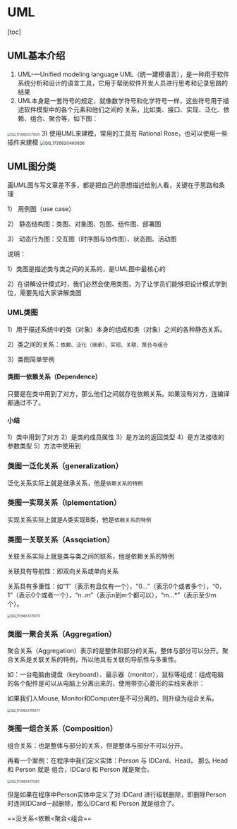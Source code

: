 # UML

[toc]

## UML基本介绍

1) UML-—Unified modeling language UML（统一建模语言），是一种用于软件系统分析和设计的语言工具，它用于帮助软件开发人员进行思考和记录思路的结果
1) UML本身是一套符号的规定，就像数学符号和化学符号一样，这些符号用于描述软件模型中的各个元素和他们之间的
关系，比如类、接口、实现、泛化、依赖、组合、聚合等，如下图：
<img src="/Users/yannlau/Documents/JavaSet/Java韩顺平/高阶专题/设计模式专题/尚硅谷Java设计模式（图解+框架源码剖析）-HSP/assets/QQ_1726620271045.png" alt="QQ_1726620271045" style="zoom:50%;" />
3) 使用UML来建模，常用的工具有 Rational Rose，也可以使用一些插件来建模

<img src="/Users/yannlau/Documents/JavaSet/Java韩顺平/高阶专题/设计模式专题/尚硅谷Java设计模式（图解+框架源码剖析）-HSP/assets/QQ_1726620463836.png" alt="QQ_1726620463836" style="zoom:67%;" />

## UML图分类

画UML图与写文章差不多，都是把自己的思想描述给别人看，关键在于思路和条理

1） 用例图（use case）

2） 静态结构图：类图、对象图、包图、组件图、部署图

3） 动态行为图：交互图（时序图与协作图）、状态图、活动图

说明：

1）类图是描述类与类之间的关系的，是UML图中最核心的

2）在讲解设计模式时，我们必然会使用类图，为了让学员们能够把设计模式学到位，需要先给大家讲解类图

### UML类图

1）用于描述系统中的类（对象）本身的组成和类（对象）之间的各种静态关系。

2）类之间的关系：`依赖、泛化（继承）、实现、关联、聚合与组合`

3）类图简单举例

#### 类图一依赖关系（Dependence）

只要是在类中用到了对方，那么他们之间就存在依赖关系。如果没有对方，连编译都通过不了。

#### 小结

1）类中用到了对方
2）是类的成员属性
3）是方法的返回类型
4）是方法接收的参数类型
5）方法中使用到

### 类图一泛化关系（generalization）

泛化关系实际上就是继承关系，他是`依赖关系的特例`

### 类图一实现关系（Iplementation）

实现关系实际上就是A类实现B类，他是`依赖关系的特例`

### 类图一关联关系（Assqciation）

关联关系实际上就是类与类之间的联系，他是依赖关系的特例

关联具有导航性：即双向关系或单向关系

关系具有多重性：如“1”（表示有且仅有一个），“0...”（表示0个或者多个），“0，1”（表示0个或者一个），“n..m”（表示n到m个都可以），“m...*”（表示至少m个）。

<img src="/Users/yannlau/Documents/JavaSet/Java韩顺平/高阶专题/设计模式专题/尚硅谷Java设计模式（图解+框架源码剖析）-HSP/assets/QQ_1726623270073.png" alt="QQ_1726623270073" style="zoom:50%;" />

### 类图一聚合关系（Aggregation）

聚合关系（Aggregation）表示的是整体和部分的关系，整体与部分可以分开。聚合关系是关联关系的特例，所以他具有关联的导航性与多重性。

如：一台电脑由键盘（keyboard）、最示器（monitor），鼠标等组成：组成电脑的各个配件是可以从电脑上分离出来的，使用带空心菱形的实线来表示：

如果我们人Mouse, Monitor和Computer是不可分离的，则升级为组合关系。

<img src="/Users/yannlau/Documents/JavaSet/Java韩顺平/高阶专题/设计模式专题/尚硅谷Java设计模式（图解+框架源码剖析）-HSP/assets/QQ_1726623795377.png" alt="QQ_1726623795377" style="zoom:50%;" />

### 类图一组合关系（Composition）

组合关系：也是整体与部分的关系，但是整体与部分不可以分开。

再看一个案例：在程序中我们定义实体：Person 与 IDCard、Head， 那么 Head 和 Person 就是 组合，IDCard 和 Person 就是聚合。

<img src="/Users/yannlau/Documents/JavaSet/Java韩顺平/高阶专题/设计模式专题/尚硅谷Java设计模式（图解+框架源码剖析）-HSP/assets/QQ_1726624011383.png" alt="QQ_1726624011383" style="zoom:50%;" />

但是如果在程序中Person实体中定义了对 IDCard 进行级联删除，即删除Person时连同IDCard一起删除，那么IDCard 和 Person 就是组合了。

==没关系<依赖<聚合<组合==